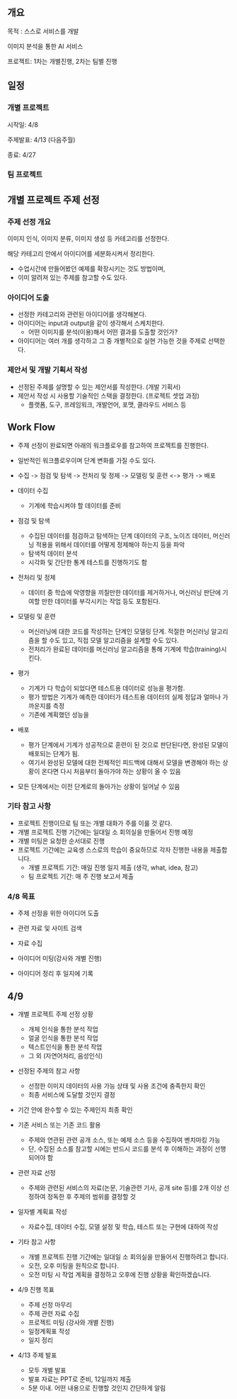## 개요

목적 : 스스로 서비스를 개발

이미지 분석을 통한 AI 서비스

프로젝트: 1차는 개별진행, 2차는 팀별 진행



## 일정

### 개별 프로젝트

시작일: 4/8

주제발표: 4/13 (다음주월)

종료: 4/27

### 팀 프로젝트



## 개별 프로젝트 주제 선정

### 주제 선정 개요

이미지 인식, 이미지 분류, 이미지 생성 등 카테고리를 선정한다.

해당 카테고리 안에서 아이디어를 세분화시켜서 정리한다.

- 수업시간에 만들어봤던 예제를 확장시키는 것도 방법이며,
- 이미 알려져 있는 주제를 참고할 수도 있다.

### 아이디어 도출

- 선정한 카테고리와 관련된 아이디어를 생각해본다.
- 아이디어는 input과 output을 같이 생각해서 스케치한다.
  - 어떤 이미지를 분석(이용)해서 어떤 결과를 도출할 것인가?
- 아이디어는 여러 개를 생각하고 그 중 개별적으로 실현 가능한 것을 주제로 선택한다.

### 제안서 및 개발 기획서 작성

- 선정된 주제를 설명할 수 있는 제안서를 작성한다. (개발 기획서)
- 제안서 작성 시 사용할 기술적인 스택을 결정한다. (프로젝트 셋업 과정)
  - 플랫폼, 도구, 프레임워크, 개발언어, 포맷, 클라우드 서비스 등

## Work Flow

- 주제 선정이 완료되면 아래의 워크플로우를 참고하여 프로젝트를 진행한다.
- 일반적인 워크플로우이며 단계 변화를 가질 수도 있다.
- 수집 -> 점검 및 탐색 -> 전처리 및 정제 -> 모델링 및 훈련 <-> 평가 -> 배포



- 데이터 수집
  - 기계에 학습시켜야 할 데이터를 준비
- 점검 및 탐색
  - 수집된 데이터를 점검하고 탐색하는 단계 데이터의 구조, 노이즈 데이터, 머신러닝 적용을 위해서 데이터를 어떻게 정제해야 하는지 등을 파악
  - 탐색적 데이터 분석
  - 시각화 및 간단한 통계 테스트를 진행하기도 함
- 전처리 및 정제
  - 데이터 중 학습에 악영향을 끼칠만한 데이터를 제거하거나, 머신러닝 판단에 기여할 만한 데이터를 부각시키는 작업 등도 포함된다.
- 모델링 및 훈련
  - 머신러닝에 대한 코드를 작성하는 단계인 모델링 단계. 적절한 머신러닝 알고리즘을 할 수도 있고, 직접 모델 알고리즘을 설계할 수도 있다.
  - 전처리가 완료된 데이터를 머신러닝 알고리즘을 통해 기계에 학습(training)시킨다.
- 평가
  - 기계가 다 학습이 되었다면 테스트용 데이터로 성능을 평가함.
  - 평가 방법은 기계가 예측한 데이터가 테스트용 데이터의 실제 정답과 얼마나 가까운지를 측정
  - 기존에 계획했던 성능을
- 배포
  - 평가 단계에서 기계가 성공적으로 훈련이 된 것으로 판단된다면, 완성된 모델이 배포되는 단계가 됨.
  - 여기서 완성된 모델에 대한 전체적인 피드백에 대해서 모델을 변경해야 하는 상황이 온다면 다시 처음부터 돌아가야 하는 상황이 올 수 있음
- 모든 단계에서는 이전 단계로의 돌아가는 상황이 일어날 수 있음

### 기타 참고 사항

- 프로젝트 진행이므로 팀 또는 개별 대화가 주를 이룰 것 같다.
- 개별 프로젝트 진행 기간에는 일대일 소 회의실을 만들어서 진행 예정
- 개별 미팅은 요청한 순서대로 진행
- 프로젝트 기간에는 교육생 스스로의 학습이 중요하므로 각자 진행한 내용을 제출합니다.
  - 개별 프로젝트 기간: 매일 진행 일지 제출 (생각, what, idea, 참고)
  - 팀 프로젝트 기간: 매 주 진행 보고서 제출

### 4/8 목표

- 주제 선정을 위한 아이디어 도출

- 관련 자료 및 사이트 검색

- 자료 수집

- 아이디어 미팅(강사와 개별 진행)

- 아이디어 정리 후 일지에 기록



## 4/9

- 개별 프로젝트 주제 선정 상황
  - 개체 인식을 통한 분석 작업
  - 얼굴 인식을 통한 분석 작업
  - 텍스트인식을 통한 분석 작업
  - 그 외 (자연어처리, 음성인식)
- 선정된 주제의 참고 사항
  - 선정한 이미지 데이터의 사용 가능 상태 및 사용 조건에 충족한지 확인
  - 최종 서비스에 도달할 것인지 결정
- 기간 안에 완수할 수 있는 주제인지 최종 확인
- 기존 서비스 또는 기존 코드 활용
  - 주제와 연관된 관련 공개 소스, 또는 예제 소스 등을 수집하여 벤치마킹 가능
  - 단, 수집된 소스를 참고할 시에는 반드시 코드를 분석 후 이해하는 과정이 선행되어야 함
- 관련 자료 선정
  - 주제와 관련된 서비스의 자료(논문, 기술관련 기사, 공개 site 등)를 2개 이상 선정하여 정독한 후 주제의 범위를 결정할 것
- 일자별 계획표 작성
  - 자료수집, 데이터 수집, 모델 설정 및 학습, 테스트 또는 구현에 대하여 작성

- 기타 참고 사항
  - 개별 프로젝트 진행 기간에는 일대일 소 회의실을 만들어서 진행하려고 합니다.
  - 오전, 오후 미팅을 원칙으로 합니다.
  - 오전 미팅 시 작업 계획을 결정하고 오후에 진행 상황을 확인하겠습니다.
- 4/9 진행 목표
  - 주제 선정 마무리
  - 주제 관련 자료 수집
  - 프로젝트 미팅 (강사와 개별 진행)
  - 일정계획표 작성
  - 일지 정리

- 4/13 주제 발표
  - 모두 개별 발표
  - 발표 자료는 PPT로 준비, 12일까지 제출
  - 5분 이내. 어떤 내용으로 진행할 것인지 간단하게 알림

